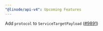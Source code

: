 ```yaml
---
"@linode/api-v4": Upcoming Features
---
```


Add `protocol` to `ServiceTargetPayload` ([#9891](https://github.com/linode/manager/pull/9891))
